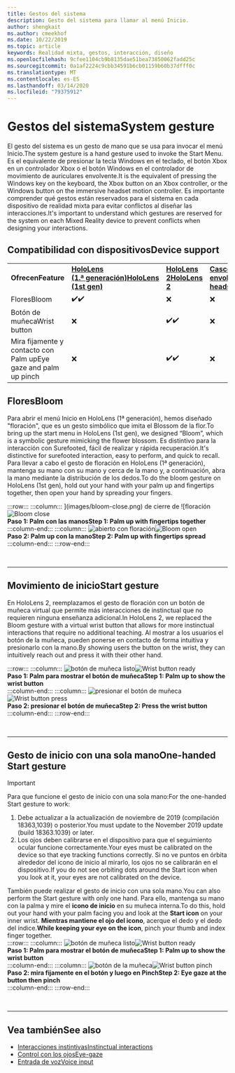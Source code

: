 ```yaml
---
title: Gestos del sistema
description: Gesto del sistema para llamar al menú Inicio.
author: shengkait
ms.author: cmeekhof
ms.date: 10/22/2019
ms.topic: article
keywords: Realidad mixta, gestos, interacción, diseño
ms.openlocfilehash: 9cfee1104cb9b8135dae51bea73850062fadd25c
ms.sourcegitcommit: 0a1af2224c9cbb34591b6cb01159b60b37dfff0c
ms.translationtype: MT
ms.contentlocale: es-ES
ms.lasthandoff: 03/14/2020
ms.locfileid: "79375912"
---
```

# <a name="system-gesture"></a><span data-ttu-id="565de-104">Gestos del sistema</span><span class="sxs-lookup"><span data-stu-id="565de-104">System gesture</span></span>

<span data-ttu-id="565de-105">El gesto del sistema es un gesto de mano que se usa para invocar el menú Inicio.</span><span class="sxs-lookup"><span data-stu-id="565de-105">The system gesture is a hand gesture used to invoke the Start Menu.</span></span> <span data-ttu-id="565de-106">Es el equivalente de presionar la tecla Windows en el teclado, el botón Xbox en un controlador Xbox o el botón Windows en el controlador de movimiento de auriculares envolvente.</span><span class="sxs-lookup"><span data-stu-id="565de-106">It is the equivalent of pressing the Windows key on the keyboard, the Xbox button on an Xbox controller, or the Windows button on the immersive headset motion controller.</span></span> <span data-ttu-id="565de-107">Es importante comprender qué gestos están reservados para el sistema en cada dispositivo de realidad mixta para evitar conflictos al diseñar las interacciones.</span><span class="sxs-lookup"><span data-stu-id="565de-107">It's important to understand which gestures are reserved for the system on each Mixed Reality device to prevent conflicts when designing your interactions.</span></span>

## <a name="device-support"></a><span data-ttu-id="565de-108">Compatibilidad con dispositivos</span><span class="sxs-lookup"><span data-stu-id="565de-108">Device support</span></span>

<table>
    <colgroup>
    <col width="25%" />
    <col width="25%" />
    <col width="25%" />
    <col width="25%" />
    </colgroup>
    <tr>
        <td><span data-ttu-id="565de-109"><strong>Ofrecen</strong></span><span class="sxs-lookup"><span data-stu-id="565de-109"><strong>Feature</strong></span></span></td>
        <td><span data-ttu-id="565de-110"><a href="hololens-hardware-details.md"><strong>HoloLens (1.ª generación)</strong></a></span><span class="sxs-lookup"><span data-stu-id="565de-110"><a href="hololens-hardware-details.md"><strong>HoloLens (1st gen)</strong></a></span></span></td>
        <td><span data-ttu-id="565de-111"><a href="https://docs.microsoft.com/hololens/hololens2-hardware"><strong>HoloLens 2</strong></span><span class="sxs-lookup"><span data-stu-id="565de-111"><a href="https://docs.microsoft.com/hololens/hololens2-hardware"><strong>HoloLens 2</strong></span></span></td>
        <td><span data-ttu-id="565de-112"><a href="immersive-headset-hardware-details.md"><strong>Cascos envolventes</strong></a></span><span class="sxs-lookup"><span data-stu-id="565de-112"><a href="immersive-headset-hardware-details.md"><strong>Immersive headsets</strong></a></span></span></td>
    </tr>
     <tr>
        <td><span data-ttu-id="565de-113">Flores</span><span class="sxs-lookup"><span data-stu-id="565de-113">Bloom</span></span></td>
        <td><span data-ttu-id="565de-114">✔️</span><span class="sxs-lookup"><span data-stu-id="565de-114">✔️</span></span></td>
        <td>❌</td>
        <td>❌</td>
    </tr>
     <tr>
        <td><span data-ttu-id="565de-115">Botón de muñeca</span><span class="sxs-lookup"><span data-stu-id="565de-115">Wrist button</span></span></td>
        <td>❌</td>
        <td><span data-ttu-id="565de-116">✔️</span><span class="sxs-lookup"><span data-stu-id="565de-116">✔️</span></span></td>
        <td>❌</td>
    </tr>
    <tr>
        <td><span data-ttu-id="565de-117">Mira fijamente y contacto con Palm up</span><span class="sxs-lookup"><span data-stu-id="565de-117">Eye gaze and palm up pinch</span></span></td>
        <td>❌</td>
        <td><span data-ttu-id="565de-118">✔️</span><span class="sxs-lookup"><span data-stu-id="565de-118">✔️</span></span></td>
        <td>❌</td>
    </tr>
</table>

## <a name="bloom"></a><span data-ttu-id="565de-119">Flores</span><span class="sxs-lookup"><span data-stu-id="565de-119">Bloom</span></span>
<span data-ttu-id="565de-120">Para abrir el menú Inicio en HoloLens (1ª generación), hemos diseñado "floración", que es un gesto simbólico que imita el Blossom de la flor.</span><span class="sxs-lookup"><span data-stu-id="565de-120">To bring up the start menu in HoloLens (1st gen), we designed “Bloom”, which is a symbolic gesture mimicking the flower blossom.</span></span> <span data-ttu-id="565de-121">Es distintivo para la interacción con Surefooted, fácil de realizar y rápida recuperación.</span><span class="sxs-lookup"><span data-stu-id="565de-121">It's distinctive for surefooted interaction, easy to perform, and quick to recall.</span></span> <span data-ttu-id="565de-122">Para llevar a cabo el gesto de floración en HoloLens (1ª generación), mantenga su mano con su mano y cerca de la mano y, a continuación, abra la mano mediante la distribución de los dedos.</span><span class="sxs-lookup"><span data-stu-id="565de-122">To do the bloom gesture on HoloLens (1st gen), hold out your hand with your palm up and fingertips together, then open your hand by spreading your fingers.</span></span>

:::row:::
    :::column:::
        <span data-ttu-id="565de-123">](images/bloom-close.png) de cierre de ![floración</span><span class="sxs-lookup"><span data-stu-id="565de-123">![Bloom close](images/bloom-close.png)</span></span><br>
        <span data-ttu-id="565de-124">**Paso 1: Palm con las manos**</span><span class="sxs-lookup"><span data-stu-id="565de-124">**Step 1: Palm up with fingertips together**</span></span><br>
    :::column-end:::
    :::column:::
        <span data-ttu-id="565de-125">![abierto con floración](images/bloom-open.png)</span><span class="sxs-lookup"><span data-stu-id="565de-125">![Bloom open](images/bloom-open.png)</span></span><br>
        <span data-ttu-id="565de-126">**Paso 2: Palm up con la mano**</span><span class="sxs-lookup"><span data-stu-id="565de-126">**Step 2: Palm up with fingertips spread**</span></span><br>
    :::column-end:::
:::row-end:::

<br>

---

## <a name="start-gesture"></a><span data-ttu-id="565de-127">Movimiento de inicio</span><span class="sxs-lookup"><span data-stu-id="565de-127">Start gesture</span></span>
<span data-ttu-id="565de-128">En HoloLens 2, reemplazamos el gesto de floración con un botón de muñeca virtual que permite más interacciones de instinctual que no requieren ninguna enseñanza adicional.</span><span class="sxs-lookup"><span data-stu-id="565de-128">In HoloLens 2, we replaced the Bloom gesture with a virtual wrist button that allows for more instinctual interactions that require no additional teaching.</span></span> <span data-ttu-id="565de-129">Al mostrar a los usuarios el botón de la muñeca, pueden ponerse en contacto de forma intuitiva y presionarlo con la mano.</span><span class="sxs-lookup"><span data-stu-id="565de-129">By showing users the button on the wrist, they can intuitively reach out and press it with their other hand.</span></span>

:::row:::
    :::column:::
        <span data-ttu-id="565de-130">![botón de muñeca listo](images/wrist-button-ready.png)</span><span class="sxs-lookup"><span data-stu-id="565de-130">![Wrist button ready](images/wrist-button-ready.png)</span></span><br>
        <span data-ttu-id="565de-131">**Paso 1: Palm para mostrar el botón de muñeca**</span><span class="sxs-lookup"><span data-stu-id="565de-131">**Step 1: Palm up to show the wrist button**</span></span><br>
    :::column-end:::
    :::column:::
        <span data-ttu-id="565de-132">![presionar el botón de muñeca](images/wrist-button-press.png)</span><span class="sxs-lookup"><span data-stu-id="565de-132">![Wrist button press](images/wrist-button-press.png)</span></span><br>
        <span data-ttu-id="565de-133">**Paso 2: presionar el botón de muñeca**</span><span class="sxs-lookup"><span data-stu-id="565de-133">**Step 2: Press the wrist button**</span></span><br>
    :::column-end:::
:::row-end:::

<br>

---


## <a name="one-handed-start-gesture"></a><span data-ttu-id="565de-134">Gesto de inicio con una sola mano</span><span class="sxs-lookup"><span data-stu-id="565de-134">One-handed Start gesture</span></span>

> [!IMPORTANT]
> <span data-ttu-id="565de-135">Para que funcione el gesto de inicio con una sola mano:</span><span class="sxs-lookup"><span data-stu-id="565de-135">For the one-handed Start gesture to work:</span></span>
>
> 1. <span data-ttu-id="565de-136">Debe actualizar a la actualización de noviembre de 2019 (compilación 18363,1039) o posterior.</span><span class="sxs-lookup"><span data-stu-id="565de-136">You must update to the November 2019 update (build 18363.1039) or later.</span></span>
> 1. <span data-ttu-id="565de-137">Los ojos deben calibrarse en el dispositivo para que el seguimiento ocular funcione correctamente.</span><span class="sxs-lookup"><span data-stu-id="565de-137">Your eyes must be calibrated on the device so that eye tracking functions correctly.</span></span> <span data-ttu-id="565de-138">Si no ve puntos en órbita alrededor del icono de inicio al mirarlo, los ojos no se calibrarán en el dispositivo.</span><span class="sxs-lookup"><span data-stu-id="565de-138">If you do not see orbiting dots around the Start icon when you look at it, your eyes are not calibrated on the device.</span></span>

<span data-ttu-id="565de-139">También puede realizar el gesto de inicio con una sola mano.</span><span class="sxs-lookup"><span data-stu-id="565de-139">You can also perform the Start gesture with only one hand.</span></span> <span data-ttu-id="565de-140">Para ello, mantenga su mano con la palma y mire el **icono de inicio** en su muñeca interna.</span><span class="sxs-lookup"><span data-stu-id="565de-140">To do this, hold out your hand with your palm facing you and look at the **Start icon** on your inner wrist.</span></span> <span data-ttu-id="565de-141">**Mientras mantiene el ojo del icono**, acerque el dedo y el dedo del índice.</span><span class="sxs-lookup"><span data-stu-id="565de-141">**While keeping your eye on the icon**, pinch your thumb and index finger together.</span></span><br>
:::row:::
    :::column:::
        <span data-ttu-id="565de-142">![botón de muñeca listo](images/wrist-button-ready.png)</span><span class="sxs-lookup"><span data-stu-id="565de-142">![Wrist button ready](images/wrist-button-ready.png)</span></span><br>
        <span data-ttu-id="565de-143">**Paso 1: Palm para mostrar el botón de muñeca**</span><span class="sxs-lookup"><span data-stu-id="565de-143">**Step 1: Palm up to show the wrist button**</span></span><br>
    :::column-end:::
    :::column:::
        <span data-ttu-id="565de-144">![botón de la muñeca](images/wrist-button-pinch.png)</span><span class="sxs-lookup"><span data-stu-id="565de-144">![Wrist button pinch](images/wrist-button-pinch.png)</span></span><br>
        <span data-ttu-id="565de-145">**Paso 2: mira fijamente en el botón y luego en Pinch**</span><span class="sxs-lookup"><span data-stu-id="565de-145">**Step 2: Eye gaze at the button then pinch**</span></span><br>
    :::column-end:::
:::row-end:::

<br>

---

## <a name="see-also"></a><span data-ttu-id="565de-146">Vea también</span><span class="sxs-lookup"><span data-stu-id="565de-146">See also</span></span>

* [<span data-ttu-id="565de-147">Interacciones instintivas</span><span class="sxs-lookup"><span data-stu-id="565de-147">Instinctual interactions</span></span>](interaction-fundamentals.md)
* [<span data-ttu-id="565de-148">Control con los ojos</span><span class="sxs-lookup"><span data-stu-id="565de-148">Eye-gaze</span></span>](eye-tracking.md)
* [<span data-ttu-id="565de-149">Entrada de voz</span><span class="sxs-lookup"><span data-stu-id="565de-149">Voice input</span></span>](voice-input.md)
